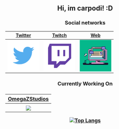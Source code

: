 <h2 align="center">Hi, im carpodi! :D</h2>

</hr>

<h3 align="center">Social networks</h3>

<div align="center">

| <a href="https://twitter.com/devcarpodi" target="_blank">**Twitter**</a> | <a href="https://twitch.tv/carpodi" target="_blank">**Twitch** | <a href="https://carpodi.is-a.dev" target="_blank">**Web**</a> | 
| :---: | :---: | :---: | 
| <img align='center' src='https://raw.githubusercontent.com/Carpodi/carpodi/main/images/Twitter.png' height='100px'> | <img align='center' src='https://raw.githubusercontent.com/Carpodi/carpodi/main/images/Twitch.png' height='100px'> | <img align='center' src='https://raw.githubusercontent.com/Carpodi/carpodi/main/images/website.png' height='100px'>                                    
</div>
 <div align="center">
 <h3 align="center">Currently Working On<h3>

<div align="center">

  | <a href="https://omegazstudios.com" target="_blank">**OmegaZStudios**</a> | 
:---: |  
 | <img align='center' src='https://avatars.githubusercontent.com/u/128551001?s=200&v=4' height='100px'> | <img align='center' src='https://avatars.githubusercontent.com/u/121261615?s=200&v=4' height='100px'> | 


[![Top Langs](https://github-readme-stats.vercel.app/api/top-langs/?username=Carpodi&theme=dark)](https://github.com/carpodi)
